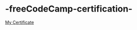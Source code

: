 # -freeCodeCamp-certification-
<a href="https://www.freecodecamp.org/certification/JoshuaRusselUy/front-end-development-libraries" target ="_blank">My Certificate</a>
